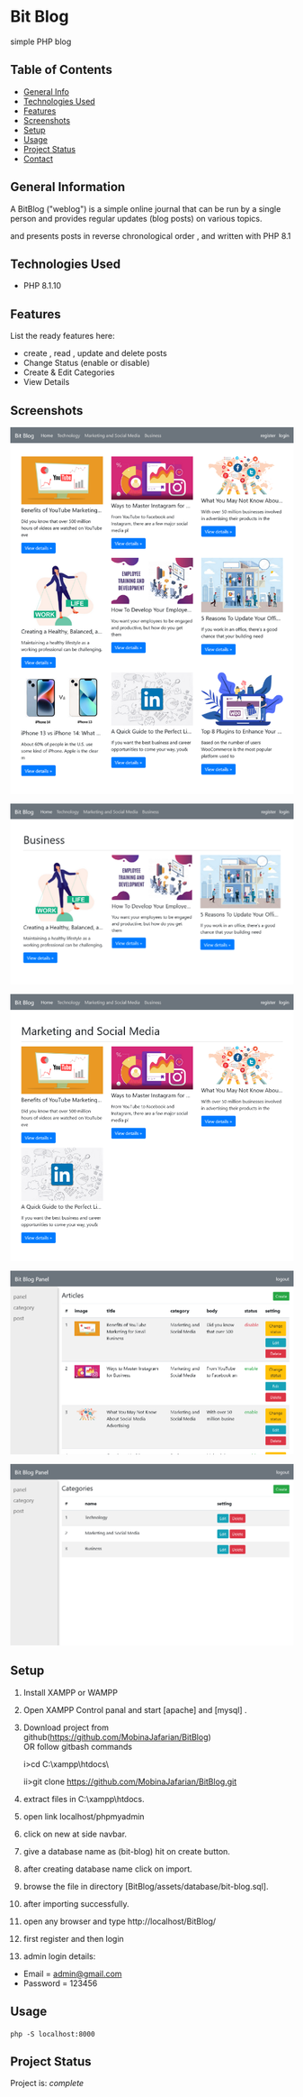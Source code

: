 # Bit Blog
simple PHP blog

## Table of Contents
* [General Info](#general-information)
* [Technologies Used](#technologies-used)
* [Features](#features)
* [Screenshots](#screenshots)
* [Setup](#setup)
* [Usage](#usage)
* [Project Status](#project-status)
* [Contact](#contact)
<!-- * [License](#license) -->


## General Information

A BitBlog ("weblog") is a simple online journal that can be run by a single person and provides regular updates (blog posts) on various topics.
 
and
presents posts in reverse chronological order , and written with PHP 8.1



## Technologies Used
- PHP 8.1.10



## Features
List the ready features here:
- create , read , update and delete posts
- Change Status (enable or disable)
- Create & Edit Categories 
- View Details


## Screenshots
![all posts screenshot](./assets/images/screenshots/Screenshot-Bit%20Blog%20all%20posts.png)

![bussines-category screenshot](./assets/images/screenshots/Screenshot-Bussines.png)

![marketing-category screenshot](./assets/images/screenshots/Screenshot-Marketing%20%26%20social%20media.png)

![posts-panel screenshot](./assets/images/screenshots/Screenshot-posts.png)

![categories-panel screenshot](./assets/images/screenshots/Screenshot-categories%20.png)


## Setup
1. Install XAMPP or WAMPP

2. Open XAMPP Control panal and start [apache] and [mysql] .

3. Download project from github(https://github.com/MobinaJafarian/BitBlog)  
    OR follow gitbash commands
    
    i>cd C:\\xampp\htdocs\
    
    ii>git clone https://github.com/MobinaJafarian/BitBlog.git
    
4. extract files in C:\\xampp\htdocs\.

5. open link localhost/phpmyadmin

6. click on new at side navbar.

7. give a database name as (bit-blog) hit on create button.

8. after creating database name click on import.

9. browse the file in directory
[BitBlog/assets/database/bit-blog.sql].

10. after importing successfully.

11. open any browser and type http://localhost/BitBlog/

12. first register and then login

13. admin login details: 
- Email = admin@gmail.com 
- Password = 123456


## Usage


`php -S localhost:8000`


## Project Status
Project is: _complete_ 






